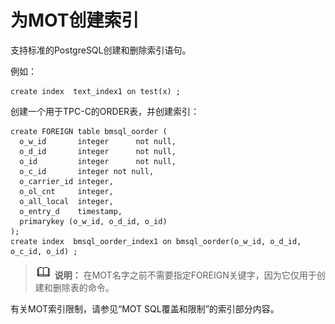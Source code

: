 # 为MOT创建索引<a name="ZH-CN_TOPIC_0280525134"></a>

支持标准的PostgreSQL创建和删除索引语句。

例如：

```
create index  text_index1 on test(x) ;
```

创建一个用于TPC-C的ORDER表，并创建索引：

```
create FOREIGN table bmsql_oorder ( 
  o_w_id       integer      not null, 
  o_d_id       integer      not null, 
  o_id         integer      not null, 
  o_c_id       integer not null, 
  o_carrier_id integer,          
  o_ol_cnt     integer, 
  o_all_local  integer, 
  o_entry_d    timestamp, 
  primarykey (o_w_id, o_d_id, o_id) 
); 
create index  bmsql_oorder_index1 on bmsql_oorder(o_w_id, o_d_id, o_c_id, o_id) ;
```

>![](public_sys-resources/icon-note.gif) **说明：** 
>在MOT名字之前不需要指定FOREIGN关键字，因为它仅用于创建和删除表的命令。

有关MOT索引限制，请参见“MOT SQL覆盖和限制”的索引部分内容。

